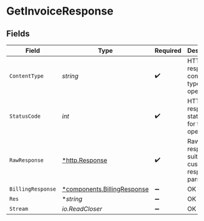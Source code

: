 # GetInvoiceResponse


## Fields

| Field                                                                     | Type                                                                      | Required                                                                  | Description                                                               |
| ------------------------------------------------------------------------- | ------------------------------------------------------------------------- | ------------------------------------------------------------------------- | ------------------------------------------------------------------------- |
| `ContentType`                                                             | *string*                                                                  | :heavy_check_mark:                                                        | HTTP response content type for this operation                             |
| `StatusCode`                                                              | *int*                                                                     | :heavy_check_mark:                                                        | HTTP response status code for this operation                              |
| `RawResponse`                                                             | [*http.Response](https://pkg.go.dev/net/http#Response)                    | :heavy_check_mark:                                                        | Raw HTTP response; suitable for custom response parsing                   |
| `BillingResponse`                                                         | [*components.BillingResponse](../../models/components/billingresponse.md) | :heavy_minus_sign:                                                        | OK                                                                        |
| `Res`                                                                     | **string*                                                                 | :heavy_minus_sign:                                                        | OK                                                                        |
| `Stream`                                                                  | *io.ReadCloser*                                                           | :heavy_minus_sign:                                                        | OK                                                                        |